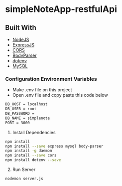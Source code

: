 # simpleNoteApp-restfulApi
## Built With

* [NodeJS](https://nodejs.org/en/docs/)
* [ExpressJS](https://expressjs.com/en/starter/installing.html)
* [CORS](https://expressjs.com/en/resources/middleware/cors.html)
* [BodyParser](https://www.npmjs.com/package/body-parser)
* [dotenv](https://www.npmjs.com/package/dotenv)
* [MySQL](https://expressjs.com/en/guide/database-integration.html#mysql)

### Configuration Environment Variables
* Make .env file on this project
* Open .env file and copy paste this code below
``` bash
DB_HOST = localhost
DB_USER = root
DB_PASSWORD = 
DB_NAME = simplenote
PORT = 3000
```

1. Install Dependencies
``` bash
npm install
npm install --save express mysql body-parser
npm install -g daemon
npm install --save cors
npm install dotenv --save
```

2. Run Server
``` bash
nodemon server.js
```
